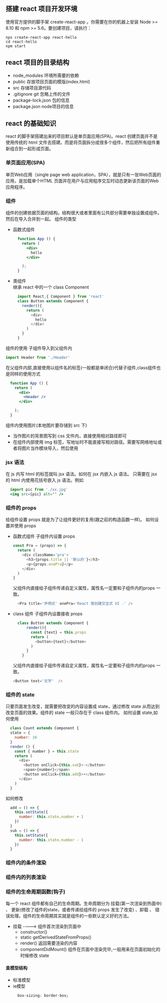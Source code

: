 ## 搭建 react 项目开发环境
使用官方提供的脚手架 create-react-app 。你需要在你的机器上安装 Node >= 8.10 和 npm >= 5.6。要创建项目，请执行：
```
npx create-react-app react-hello
cd react-hello
npm start
```

## react 项目的目录结构
- node_modules 环境所需要的依赖
- public 存放项目页面的模版(index.html)
- src 存储项目源代码
- .gitignore git 忽略上传的文件
- package-lock.json 包的信息
- package.json node项目的信息

## react 的基础知识
react 的脚手架搭建出来的项目默认是单页面应用(SPA)。react 创建页面并不是使用传统的 html 文件去搭建。而是将页面拆分成很多个组件，然后把所有组件重新组合到一起形成页面。

### 单页面应用(SPA)
单页Web应用（single page web application，SPA），就是只有一张Web页面的应用，是加载单个HTML 页面并在用户与应用程序交互时动态更新该页面的Web应用程序。

### 组件
组件的创建依据页面的结构。结构很大或者里面有公共部分需要单独设置成组件。然后在导入合并到一起。
组件的类型
- 函数式组件 
  ```jsx
    function App () {
      return (
        <div>
          hello
        </div>

      );
    }
  ```
- 类组件  
继承 react 中的一个 class Component
  ```js
    import React,{ Component } from 'react'
    class Button extends Component {
      render(){
        return (
          <div>
            hello
          </div>
        )
      }
    }
  ```


组件的使用 
子组件导入到父组件内
  ```js 
  import Header from './Header'
  ```
在父组件内部,直接使用以组件名的标签(一般都是单闭合)代替子组件,class组件也是同样的使用方式
  ```jsx
    function App () {
      return (
        <div>
          <Header />
        </div>

      );
    }
  ```


组件内使用图片(本地图片要存储到 src 下)
- 当作图片的背景图写到 css 文件内，直接使用相对路径即可
- 在组件内部使用 img 标签，写地址时不能直接写相对路径。需要写网络地址或者将图片当作模块导入，然后使用

### jsx 语法
在 js 内写 html 的标签就叫 jsx 语法。如何在 jsx 内嵌入 js 语法。
只需要在 jsx 的 html 内使用花括号嵌入 js 语法。例如
```jsx
  import pic from './xx.jpg'
  <img src={pic} alt="" />
```

### 组件的 props
给组件设置 props 就是为了让组件更好的复用(跟之前的构造函数一样)。
如何设置并使用 props
- 函数式组件
  子组件内设置 props
  ```js
  const Pra = (props) => {
    return (
      <div className='pra'>
        <h3>{props.title || '默认的'}</h3>
        <p>{props.onePra}</p>
      </div>
    )
  }
  ```
  父组件内直接给子组件传递自定义属性，属性名一定要和子组件内的props 一致。

  ```js
    <Pra title='声明式' onePra='React 使创建交互式 UI .' />
  ```
- class 组件
  子组件内设置接收 props
  ```js
    class Button extends Component {
        render(){
          const {text} = this.props
          return (
            <button>{text}</button>
          )
        }
      }
  ```
  父组件内直接给子组件传递自定义属性，属性名一定要和子组件内的props 一致。

  ```js
  <Button text='文字'  />
  ```

### 组件的 state 
只要页面发生改变，就需要把改变的内容设置成 state，通过修改 state 从而达到改变页面的效果。组件的 state 一般只存在于 class 组件内。
如何设置 state,如何使用
```js
  class Count extends Component {
  state = {
    number: 10
  }
  render () {
    const { number } = this.state
    return (
      <div>
        <button onClick={this.sub}>-</button>
        <span>{number}</span>
        <button onClick={this.add}>+</button>
      </div>
    )
  }
```
如何修改
```js
  add = () => {   
    this.setState({
      number: this.state.number + 1
    })
  }
  sub = () => {
    this.setState({
      number: this.state.number - 1
    })
  }
```

### 组件内的条件渲染

### 组件内的列表渲染

### 组件的生命周期函数(钩子)
每一个 react 组件都有自己的生命周期。生命周期分为 挂载(第一次渲染到热面中) 、 更新(修改了组件的state，或者传递给组件的 props 发生了改变) 、卸载 、 错误处理。组件的生命周期其实就是组件的一些默认定义好的方法。
- 挂载 ----> 组件首次渲染到页面中
  - constructor()  
  - static getDerivedStateFromProps()
  - render()  返回需要渲染的内容
  - componentDidMount() 组件在页面中渲染完毕,一般用来在页面初始化的时候修改 state



#### 盒模型结构
- 标准模型
- ie模型
  ```css
    box-sizing: border-box;
  ```

